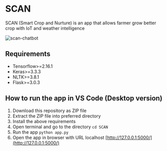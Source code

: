 # SCAN
SCAN (Smart Crop and Nurture) is an app that allows farmer grow better crop with IoT and weather intelligence

![scan-chatbot](https://github.com/yohanesnuwara/SCAN/assets/51282928/e9e303e2-2bff-4a6b-8204-9f48f2c3d0a3)

## Requirements
* Tensorflow>=2.16.1
* Keras>=3.3.3
* NLTK>=3.8.1
* Flask>=3.0.3

## How to run the app in VS Code (Desktop version)
1. Download this repository as ZIP file
2. Extract the ZIP file into preferred directory
3. Install the above requirements
4. Open terminal and go to the directory ```cd SCAN```
5. Run the app ```python app.py```
6. Open the app in browser with URL localhost [http://127.0.0.1:5000/](http://127.0.0.1:5000/)
